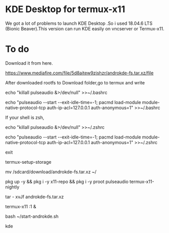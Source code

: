 # KDE Desktop for termux-x11
We got a lot of problems to launch KDE Desktop .So i used 18.04.6 LTS (Bionic Beaver).This version can run KDE easily on vncserver or Termux-x11.

# To do

Download it from here.

https://www.mediafire.com/file/5d8aitew9zjshzr/androkde-fs.tar.xz/file

After downloaded rootfs to Download folder,go to termux and write 

echo "killall pulseaudio &>/dev/null" >>~/.bashrc
 
echo "pulseaudio --start --exit-idle-time=-1; pacmd load-module module-native-protocol-tcp auth-ip-acl=127.0.0.1 auth-anonymous=1" >>~/.bashrc

If your shell is zsh,

echo "killall pulseaudio &>/dev/null" >>~/.zshrc
 
echo "pulseaudio --start --exit-idle-time=-1; pacmd load-module module-native-protocol-tcp auth-ip-acl=127.0.0.1 auth-anonymous=1" >>~/.zshrc

exit

termux-setup-storage

 mv /sdcard/download/androkde-fs.tar.xz ~/
 
pkg up -y && pkg i -y x11-repo && pkg i -y proot pulseaudio termux-x11-nightly

 tar - xvJf androkde-fs.tar.xz
 
termux-x11 :1 &
 
bash ~/start-androkde.sh
 
kde


